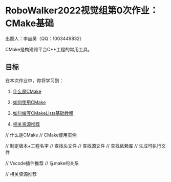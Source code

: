 # RoboWalker2022视觉组第0次作业：CMake基础
出题人：李喆昊（QQ：1003449832）

CMake是构建跨平台C++工程的常用工具。

## 目标

在本次作业中，你将学习到：

1. [什么是CMake](#jump1)
   
2. [如何使用CMake](#jump2)

3. [如何编写CMakeLists基础教程](#jump3)

4. [相关资源推荐](#jump3)

// 什么是CMake
// CMake使用实例

// 制定版本+工程名字
// 查找头文件
// 查找源文件
// 查找依赖库
// 生成可执行文件

// Vscode插件推荐 
// 与make的关系

// 相关资源推荐